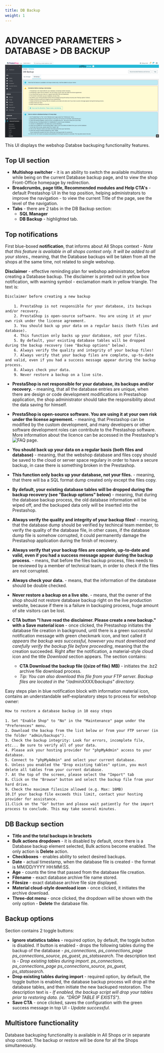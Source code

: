 ```yaml
---
title: DB Backup
weight: 1
---
```


# ADVANCED PARAMETERS > DATABASE > DB BACKUP

![Database Backup UI](static/img/configure-db-backup.png)

This UI displays the webshop Databse backuping functionality features.

## Top UI section

- **Multishop switcher** - it is an ability to switch the available multistores while being on the current Database backup page, and to view the shop Front-Office homepage by redirection.
- **Breadcrumbs, page title, Recommended modules and Help CTA's** - default Prestashop UI in the top position, helping administrators to improve the navigation - to view the current Title of the page, see the level of the navigation.
- **Tabs** - there are 2 tabs in the DB Backup section:
  - **SQL Manager**
  - **DB Backup** - highlighted tab.

## Top notifications

First blue-boxed **notification**, that informs about All Shops context - _Note that this feature is available in all shops context only. It will be added to all your stores._, meaning, that the Database backups will be taken from all the shops at the same time, not related to single webshop. 

**Disclaimer** - effective reminding plan for webshop administrator, before creating a Database backup. The disclaimer is printed out in yellow box notification, with warning symbol - exclamation mark in yellow triangle. The text is:

```
Disclaimer before creating a new backup

    1. PrestaShop is not responsible for your database, its backups and/or recovery.
    2. PrestaShop is open-source software. You are using it at your own risk under the license agreement.
    3. You should back up your data on a regular basis (both files and database).
    4. This function only backs up your database, not your files.
    5. By default, your existing database tables will be dropped during the backup recovery (see "Backup options" below).
    6. Always verify the quality and integrity of your backup files!
    7. Always verify that your backup files are complete, up-to-date and valid, even if you had a success message appear during the backup process.
    8. Always check your data.
    9. Never restore a backup on a live site.
```
- **PrestaShop is not responsible for your database, its backups and/or recovery.** - meaning, that all the database entries are unique, when there are design or code development modifications in Prestashop application, the shop administrator should take the responsibility about the data saving for himself.
- **PrestaShop is open-source software. You are using it at your own risk under the license agreement.** - meaning, that Prestashop can be modified by the custom development, and many developers or other software development roles can contribute to the Prestashop software. More information about the licence can be accessed in the Prestashop's ![FAQ page](https://www.prestashop.com/en/faq).
- **You should back up your data on a regular basis (both files and database)** - meaning, that the webshop database and files copy should be saved to the cloud or server space regulary in order to have a secure backup, in case there is something broken in the Prestashop.
- **This function only backs up your database, not your files.** - meaning, that there will ba a SQL format dump created only except the files copy.
- **By default, your existing database tables will be dropped during the backup recovery (see "Backup options" below)** - meaning, that during the database backup process, the old database information will be wiped off, and the backuped data only will be inserted into the Prestashop.
- **Always verify the quality and integrity of your backup files!** - meaning, that the database dump should be verified by techincal team member, to verify the quality of the database file, in other cases, if the database dump file is somehow corrupted, it could permanently damage the Prestashop application during the finish of recovery.
- **Always verify that your backup files are complete, up-to-date and valid, even if you had a success message appear during the backup process.** - means, that before the files backup process, files needs to be reviewed by a member of technical team, in order to check if the files are not corrupted.
- **Always check your data.** - means, that the information of the database should be double checked.
- **Never restore a backup on a live site.** - means, that the owner of the shop should not restore database backup right on the live production website, because if there is a failure in backuping process, huge amount of site visitors can be lost.

- **CTA button "I have read the disclaimer. Please create a new backup." with a Save material icon** - once clicked, the Prestashop initiates the database file creation in background, until there is a green successful notification message with green checkmark icon, and text called _It appears the backup was successful, however you must download and carefully verify the backup file before proceeding_, meaning that the creation succeeded. Right after the notification, a material-style cloud icon and the title _Download_ section appears. The section contains:
  - **CTA Download the backup file ({size of file} MB)** - initiates the .bz2 archive file download process.
  - _Tip: You can also download this file from your FTP server. Backup files are located in the "/adminXXXX/backups" directory._

Easy steps plan in blue notification block with information material icon, contains an understandable self-explanatory steps to process for webshop owner:

```
How to restore a database backup in 10 easy steps

1. Set "Enable Shop" to "No" in the "Maintenance" page under the "Preferences" menu.
2. Download the backup from the list below or from your FTP server (in the folder "admin/backups").
3. Check the backup integrity: Look for errors, incomplete file, etc... Be sure to verify all of your data.
4. Please ask your hosting provider for "phpMyAdmin" access to your database.
5. Connect to "phpMyAdmin" and select your current database.
6. Unless you enabled the "Drop existing tables" option, you must delete all tables from your current database.
7. At the top of the screen, please select the "Import" tab
8. Click on the "Browse" button and select the backup file from your hard drive.
9. Check the maximum filesize allowed (e.g. Max: 16MB)
10.If your backup file exceeds this limit, contact your hosting provider for assistance.
11.Click on the "Go" button and please wait patiently for the import process to conclude. This may take several minutes. 
```

## DB Backup section

- **Title and the total backups in brackets**
- **Bulk actions dropdown** - it is disabled by default, once there is a Database backup element selected, Bulk actions become enabled. The only action is **Delete** action.
- **Checkboxes** - enables ability to select desired backups.
- **Date** - actual timestamp, when the database file is created - the format is MM/DD/YYYY HH:MM:SS.
- **Age** - counts the time that passed from the database file creation.
- **Filename** - exact database archive file name stored.
- **Filesize** - exact database archive file size displayed.
- **Material cloud-style download icon** - once clicked, it initiates the archive download.
- **Three-dot menu** - once clicked, the dropdown will be shown with the only option - **Delete** the database file.

## Backup options

Section contains 2 toggle buttons:

- **Ignore statistics tables** - required option, by default, the toggle button is disabled. If button is enabled - drops the following tables during the backup of the database - _ps_connections, ps_connections_page ps_connections_source, ps_guest, ps_statssearch_. The description text is - _Drop existing tables during import.
ps_connections, ps_connections_page ps_connections_source, ps_guest, ps_statssearch_.
- **Drop existing tables during import** - required option, by default, the toggle button is enabled, the database backup process will drop all the database tables, and then initiate the new backuped restoration. The description text is - _If enabled, the backup script will drop your tables prior to restoring data. (ie. "DROP TABLE IF EXISTS")_.
- **Save CTA** - once clicked, saves the configuration with the green success message in top UI - _Update successful_.

## Multistore functionality

Database backuping functionality is available in All Shops or in separate shop context. The backup or restore will be done for all the Shops simultaneously.
